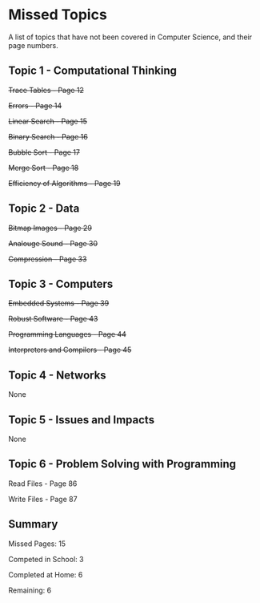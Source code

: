 
# Missed Topics

A list of topics that have not been covered in Computer Science, and their page numbers.

## Topic 1 - Computational Thinking
~~Trace Tables - Page 12~~

~~Errors - Page 14~~

~~Linear Search - Page 15~~

~~Binary Search - Page 16~~

~~Bubble Sort - Page 17~~

~~Merge Sort - Page 18~~

~~Efficiency of Algorithms - Page 19~~

## Topic 2 - Data
~~Bitmap Images - Page 29~~

~~Analouge Sound - Page 30~~

~~Compression - Page 33~~
## Topic 3 - Computers
~~Embedded Systems - Page 39~~

~~Robust Software - Page 43~~

~~Programming Languages - Page 44~~

~~Interpreters and Compilers - Page 45~~

## Topic 4 - Networks
None

## Topic 5 - Issues and Impacts
None
## Topic 6 - Problem Solving with Programming
Read Files - Page 86

Write Files - Page 87
## Summary
Missed Pages: 15

Competed in School: 3

Completed at Home: 6


Remaining: 6
 
